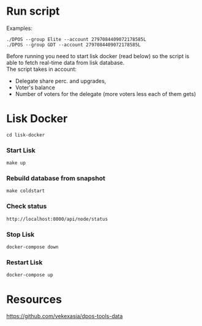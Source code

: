 # Run script

Examples:
```
./DPOS --group Elite --account 2797084409072178585L
./DPOS --group GDT --account 2797084409072178585L
```

Before running you need to start lisk docker (read below) so the script is able to fetch real-time data from lisk database.   
The script takes in account:

- Delegate share perc. and upgrades,
- Voter's balance
- Number of voters for the delegate (more voters less each of them gets)

# Lisk Docker
```
cd lisk-docker
```

### Start Lisk
```
make up
```

### Rebuild database from snapshot

```
make coldstart
```

### Check status
```
http://localhost:8000/api/node/status

```

### Stop Lisk

```
docker-compose down
```

### Restart Lisk
```
docker-compose up
```

# Resources

https://github.com/vekexasia/dpos-tools-data